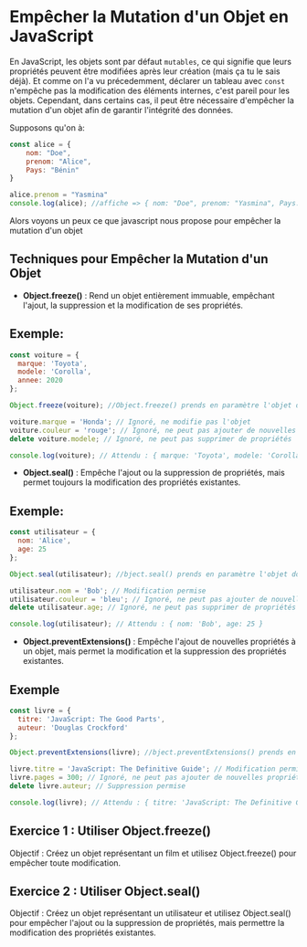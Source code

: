 # Empêcher la Mutation d'un Objet en JavaScript
En JavaScript, les objets sont par défaut `mutables`, ce qui signifie que leurs propriétés peuvent être modifiées après leur création (mais ça tu le sais déjà).
Et comme on l'a vu précedemment, déclarer un tableau avec `const` n'empêche pas la modification des éléments internes, c'est pareil pour les objets.
Cependant, dans certains cas, il peut être nécessaire d'empêcher la mutation d'un objet afin de garantir l'intégrité des données.

Supposons qu'on à:
```js
const alice = {
    nom: "Doe",
    prenom: "Alice",
    Pays: "Bénin"
}

alice.prenom = "Yasmina"
console.log(alice); //affiche => { nom: "Doe", prenom: "Yasmina", Pays: "Bénin" } et on remarque bien que le prénom à changer
```

Alors voyons un peux ce que javascript nous propose pour empêcher la mutation d'un objet

## Techniques pour Empêcher la Mutation d'un Objet

* **Object.freeze()** :
Rend un objet entièrement immuable, empêchant l'ajout, la suppression et la modification de ses propriétés.

## Exemple:
```js
const voiture = {
  marque: 'Toyota',
  modele: 'Corolla',
  annee: 2020
};

Object.freeze(voiture); //Object.freeze() prends en paramètre l'objet dont on veut empêcher la mutation

voiture.marque = 'Honda'; // Ignoré, ne modifie pas l'objet
voiture.couleur = 'rouge'; // Ignoré, ne peut pas ajouter de nouvelles propriétés
delete voiture.modele; // Ignoré, ne peut pas supprimer de propriétés

console.log(voiture); // Attendu : { marque: 'Toyota', modele: 'Corolla', annee: 2020 }
```

* **Object.seal()** :
Empêche l'ajout ou la suppression de propriétés, mais permet toujours la modification des propriétés existantes.
## Exemple:
```js
const utilisateur = {
  nom: 'Alice',
  age: 25
};

Object.seal(utilisateur); //bject.seal() prends en paramètre l'objet dont on veut empêcher la mutation

utilisateur.nom = 'Bob'; // Modification permise
utilisateur.couleur = 'bleu'; // Ignoré, ne peut pas ajouter de nouvelles propriétés
delete utilisateur.age; // Ignoré, ne peut pas supprimer de propriétés

console.log(utilisateur); // Attendu : { nom: 'Bob', age: 25 }
```

* **Object.preventExtensions()** :
Empêche l'ajout de nouvelles propriétés à un objet, mais permet la modification et la suppression des propriétés existantes.
## Exemple
```js
const livre = {
  titre: 'JavaScript: The Good Parts',
  auteur: 'Douglas Crockford'
};

Object.preventExtensions(livre); //bject.preventExtensions() prends en paramètre l'objet dont on veut empêcher la mutation

livre.titre = 'JavaScript: The Definitive Guide'; // Modification permise
livre.pages = 300; // Ignoré, ne peut pas ajouter de nouvelles propriétés
delete livre.auteur; // Suppression permise

console.log(livre); // Attendu : { titre: 'JavaScript: The Definitive Guide' }
```


## Exercice 1 : Utiliser Object.freeze()
Objectif : Créez un objet représentant un film et utilisez Object.freeze() pour empêcher toute modification.

## Exercice 2 : Utiliser Object.seal()
Objectif : Créez un objet représentant un utilisateur et utilisez Object.seal() pour empêcher l'ajout ou la suppression de propriétés, mais permettre la modification des propriétés existantes.